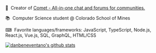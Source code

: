 📢 &nbsp;Creator of [Comet - All-in-one chat and forums for communities.](https://cometx.io)

📚 &nbsp;Computer Science student @ Colorado School of Mines

⌨ &nbsp;Favorite languages/frameworks: JavaScript, TypeScript, Node.js, React.js, Vue.js, SQL, GraphQL, HTML/CSS

[![danbeneventano's github stats](https://github-readme-stats.vercel.app/api?username=danbeneventano&count_private=true&include_all_commits=true&hide_rank=true&show_icons=true&hide=stars)](https://github.com/danbeneventano)
